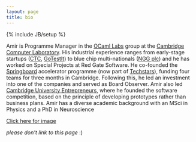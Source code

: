 ```yaml
---
layout: page
title: bio
---
```

{% include JB/setup %}

Amir is Programme Manager in the [OCaml Labs][] group at the 
[Cambridge Computer Laboratory][CL]. His industrial experience ranges from 
early-stage startups ([CTC][], [GoTestIt][]) to blue chip multi-nationals 
([NGG plc][]) and he has worked on Special Projects at Red Gate Software. He 
co-founded the [Springboard][] accelerator programme (now part of 
[Techstars][]), funding four teams for three months in Cambridge. Following 
this, he led an investment into one of the companies and served as Board 
Observer. Amir also led [Cambridge University Entrepreneurs][CUE], where he 
founded the software competition, based on the principle of developing 
prototypes rather than business plans. Amir has a diverse academic 
background with an MSci in Physics and a PhD in Neuroscience

[Click here for image](/images/amc-large.jpg)

*please don't link to this page* :)

[OCaml Labs]: http://www.cl.cam.ac.uk/projects/ocamllabs/
[CL]: http://www.cl.cam.ac.uk
[CTC]: http://www.temperatureconcepts.com
[GoTestIt]: http://thenextweb.com/uk/2009/12/02/red-gate-software-acquire-gotestit-testing-environment-start-ups
[NGG plc]: http://www.nationalgrid.com
[Springboard]: http://springboard.com
[Techstars]: http://www.techstars.com/program/locations/london/
[CUE]: http://www.cue.org.uk

